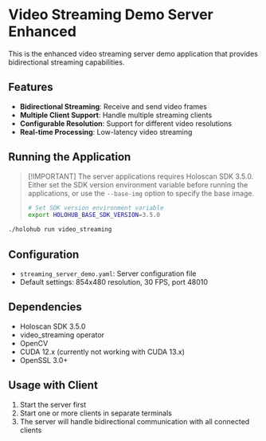 # Video Streaming Demo Server Enhanced

This is the enhanced video streaming server demo application that provides bidirectional streaming capabilities.

## Features

- **Bidirectional Streaming**: Receive and send video frames
- **Multiple Client Support**: Handle multiple streaming clients
- **Configurable Resolution**: Support for different video resolutions
- **Real-time Processing**: Low-latency video streaming

## Running the Application

> [!IMPORTANT] The server applications requires Holoscan SDK 3.5.0. Either set the SDK version environment variable before running the applications, or use the `--base-img` option to specify the base image.
>
> ```bash
> # Set SDK version environment variable
> export HOLOHUB_BASE_SDK_VERSION=3.5.0
> ```

```bash
./holohub run video_streaming
```

## Configuration

- `streaming_server_demo.yaml`: Server configuration file
- Default settings: 854x480 resolution, 30 FPS, port 48010

## Dependencies

- Holoscan SDK 3.5.0
- video_streaming operator
- OpenCV
- CUDA 12.x (currently not working with CUDA 13.x)
- OpenSSL 3.0+

## Usage with Client

1. Start the server first
2. Start one or more clients in separate terminals
3. The server will handle bidirectional communication with all connected clients
